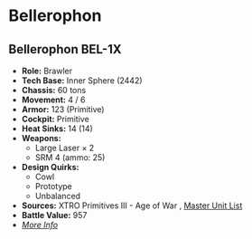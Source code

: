 # Bellerophon 

## Bellerophon BEL-1X 

- **Role:** Brawler 
- **Tech Base:** Inner Sphere (2442) 
- **Chassis:** 60 tons 
- **Movement:** 4 / 6 
- **Armor:** 123 (Primitive) 
- **Cockpit:** Primitive 
- **Heat Sinks:** 14 (14) 
- **Weapons:** 
  - Large Laser × 2 
  - SRM 4 (ammo: 25) 
- **Design Quirks:** 
  - Cowl 
  - Prototype 
  - Unbalanced 
- **Sources:** XTRO Primitives III - Age of War , [Master Unit List](http://masterunitlist.info/Unit/Details/3817/bellerophon-bel-1x) 
- **Battle Value:** 957 
- [*More Info*](bellerophon/bellerophon_bel-1x.md) 

